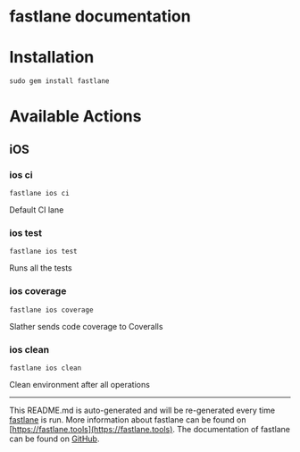 fastlane documentation
================
# Installation
```
sudo gem install fastlane
```
# Available Actions
## iOS
### ios ci
```
fastlane ios ci
```
Default CI lane
### ios test
```
fastlane ios test
```
Runs all the tests
### ios coverage
```
fastlane ios coverage
```
Slather sends code coverage to Coveralls
### ios clean
```
fastlane ios clean
```
Clean environment after all operations

----

This README.md is auto-generated and will be re-generated every time [fastlane](https://fastlane.tools) is run.
More information about fastlane can be found on [https://fastlane.tools](https://fastlane.tools).
The documentation of fastlane can be found on [GitHub](https://github.com/fastlane/fastlane/tree/master/fastlane).
